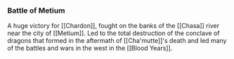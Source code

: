### Battle of Metium

A huge victory for [[Chardon]], fought on the banks of the [[Chasa]] river near the city of [[Metium]]. Led to the total destruction of the conclave of dragons that formed in the aftermath of [[Cha'mutte]]'s death and led many of the battles and wars in the west in the [[Blood Years]]. 